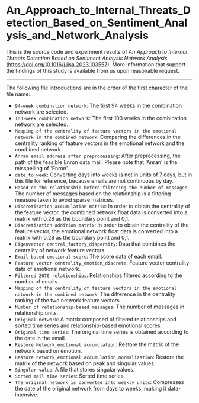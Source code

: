 # An_Approach_to_Internal_Threats_Detection_Based_on_Sentiment_Analysis_and_Network_Analysis
This is the source code and experiment results of *An Approach to Internal Threats Detection Based on Sentiment Analysis Network Analysis* (https://doi.org/10.1016/j.jisa.2023.103557). More information that support the findings of this study is available from us upon reasonable request.<br>

---

The following file introductions are in the order of the first character of the file name:<br>
- `94-week combination network`: The first 94 weeks in the combination network are selected.<br>
- `103-week combination network`: The first 103 weeks in the combination network are selected.<br>
- `Mapping of the centrality of feature vectors in the emotional network in the combined network`: Comparing the differences in the centrality ranking of feature vectors in the emotional network and the combined network.<br>
- `Anran email address after preprocessing`: After preprocessing, the path of the feasible Enron data mail. Please note that 'Anran' is the misspelling of 'Enron'.<br>
- `date_to_week`: Converting days into weeks is not in units of 7 days, but in this file for reference, because emails are not continuous by day.<br>
- `Based on the relationship before filtering the number of messages`: The number of messages based on the relationship is a filtering measure taken to avoid sparse matrices.<br>
- `Discretization accumulation matrix`: In order to obtain the centrality of the feature vector, the combined network float data is converted into a matrix with 0.28 as the boundary point and 0,1.<br>
- `Discretization addition matrix`: In order to obtain the centrality of the feature vector, the emotional network float data is converted into a matrix with 0.28 as the boundary point and 0,1.<br>
- `Eigenvector central_factory_dispersity`: Data that combines the centrality of network feature vectors.<br>
- `Email-based emotional score`: The score data of each email.<br>
- `Feature vector centrality_emotion_discrete`: Feature vector centrality data of emotional network.<br>
- `Filtered 2076 relationships`: Relationships filtered according to the number of emails.<br>
- `Mapping of the centrality of feature vectors in the emotional network in the combined network`: The difference in the centrality ranking of the two network feature vectors.<br>
- `Number of relationship-based messages`: The number of messages in relationship units.<br>
- `Original network`: A matrix composed of filtered relationships and sorted time series and relationship-based emotional scores.<br>
- `Original time series`: The original time series is obtained according to the date in the email.<br>
- `Restore Network_emotional accumulation`: Restore the matrix of the network based on emotion.<br>
- `Restore network_emotional accumulation_normalization`: Restore the matrix of the network based on peak and singular values.<br>
- `Singular value`: A file that stores singular values.<br>
- `Sorted mail time series`: Sorted time series.<br>
- `The original network is converted into weekly units`: Compresses the date of the original network from days to weeks, making it data-intensive.<br>

